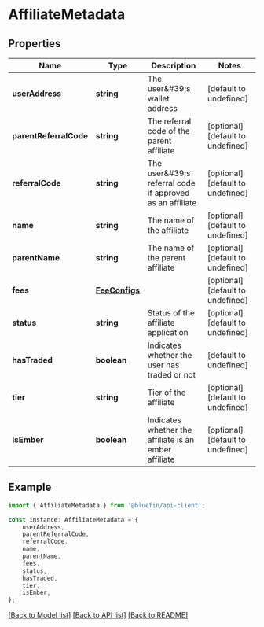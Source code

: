 # AffiliateMetadata


## Properties

Name | Type | Description | Notes
------------ | ------------- | ------------- | -------------
**userAddress** | **string** | The user\&#39;s wallet address | [default to undefined]
**parentReferralCode** | **string** | The referral code of the parent affiliate | [optional] [default to undefined]
**referralCode** | **string** | The user\&#39;s referral code if approved as an affiliate | [optional] [default to undefined]
**name** | **string** | The name of the affiliate | [optional] [default to undefined]
**parentName** | **string** | The name of the parent affiliate | [optional] [default to undefined]
**fees** | [**FeeConfigs**](.md) |  | [optional] [default to undefined]
**status** | **string** | Status of the affiliate application | [optional] [default to undefined]
**hasTraded** | **boolean** | Indicates whether the user has traded or not | [default to undefined]
**tier** | **string** | Tier of the affiliate | [optional] [default to undefined]
**isEmber** | **boolean** | Indicates whether the affiliate is an ember affiliate | [optional] [default to undefined]

## Example

```typescript
import { AffiliateMetadata } from '@bluefin/api-client';

const instance: AffiliateMetadata = {
    userAddress,
    parentReferralCode,
    referralCode,
    name,
    parentName,
    fees,
    status,
    hasTraded,
    tier,
    isEmber,
};
```

[[Back to Model list]](../README.md#documentation-for-models) [[Back to API list]](../README.md#documentation-for-api-endpoints) [[Back to README]](../README.md)
